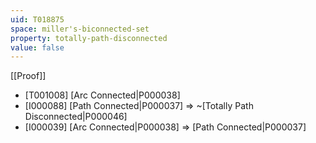 ```yaml
---
uid: T018875
space: miller's-biconnected-set
property: totally-path-disconnected
value: false
---
```

[[Proof]]

* [T001008] [Arc Connected|P000038]
* [I000088] [Path Connected|P000037] => ~[Totally Path Disconnected|P000046]
* [I000039] [Arc Connected|P000038] => [Path Connected|P000037]

